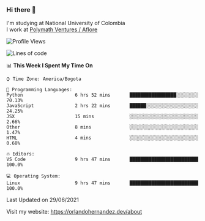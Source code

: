 ### Hi there 👋


<!--**AR4Z/AR4Z** is a ✨ _special_ ✨ repository because its `README.md` (this file) appears on your GitHub profile.

Here are some ideas to get you started:-->
I'm studying at National University of Colombia
<br>
I work at <a href="https://www.aflore.co/">Polymath Ventures / Aflore</a>
<br>

<!--START_SECTION:waka-->
![Profile Views](http://img.shields.io/badge/Profile%20Views-0-blue)

![Lines of code](https://img.shields.io/badge/From%20Hello%20World%20I%27ve%20Written-3.5%20million%20lines%20of%20code-blue)

📊 **This Week I Spent My Time On** 

```text
⌚︎ Time Zone: America/Bogota

💬 Programming Languages: 
Python                   6 hrs 52 mins       █████████████████░░░░░░░░   70.13% 
JavaScript               2 hrs 22 mins       ██████░░░░░░░░░░░░░░░░░░░   24.25% 
JSX                      15 mins             ░░░░░░░░░░░░░░░░░░░░░░░░░   2.66% 
Other                    8 mins              ░░░░░░░░░░░░░░░░░░░░░░░░░   1.47% 
HTML                     4 mins              ░░░░░░░░░░░░░░░░░░░░░░░░░   0.68%

🔥 Editors: 
VS Code                  9 hrs 47 mins       █████████████████████████   100.0%

💻 Operating System: 
Linux                    9 hrs 47 mins       █████████████████████████   100.0%

```


 Last Updated on 29/06/2021
<!--END_SECTION:waka-->


Visit my website: https://orlandohernandez.dev/about

